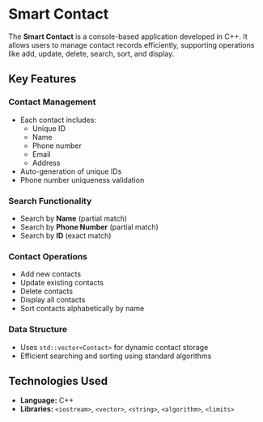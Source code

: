 # Smart Contact

The **Smart Contact** is a console-based application developed in C++. It allows users to manage contact records efficiently, supporting operations like add, update, delete, search, sort, and display.

## Key Features

### Contact Management
- Each contact includes:
  - Unique ID
  - Name
  - Phone number
  - Email
  - Address
- Auto-generation of unique IDs
- Phone number uniqueness validation

### Search Functionality
- Search by **Name** (partial match)
- Search by **Phone Number** (partial match)
- Search by **ID** (exact match)

### Contact Operations
- Add new contacts
- Update existing contacts
- Delete contacts
- Display all contacts
- Sort contacts alphabetically by name

### Data Structure
- Uses `std::vector<Contact>` for dynamic contact storage
- Efficient searching and sorting using standard algorithms


## Technologies Used
- **Language:** C++
- **Libraries:** `<iostream>`, `<vector>`, `<string>`, `<algorithm>`, `<limits>`

